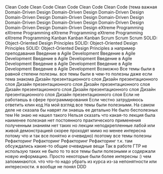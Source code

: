 Clean Code
Clean Code
Clean Code
Clean Code
Clean Code (тема важная
Domain-Driven Design
Domain-Driven Design
Domain-Driven Design
Domain-Driven Design
Domain-Driven Design
Domain-Driven Design
Domain-Driven Design
Domain-Driven Design
Domain-Driven Design
Domain-Driven Design
Domain-Driven Design
eXtreme Programming
eXtreme Programming
eXtreme Programming
eXtreme Programming
eXtreme Programming
Kanban
Kanban
Kanban
Scrum
Scrum
Scrum
SOLID: Object-Oriented Design Principles
SOLID: Object-Oriented Design Principles
SOLID: Object-Oriented Design Principles
а например преподавания
Введение в Agile Development
Введение в Agile Development
Введение в Agile Development
Введение в Agile Development
Введение в Agile Development
Введение в Agile Development
Введение в Agile Development
Возможно
Все темы были в равной степени полезны.
все темы были в чем-то полезны
даже если тема знакома
Дизайн презентационного слоя
Дизайн презентационного слоя
Дизайн презентационного слоя
Дизайн презентационного слоя
Дизайн презентационного слоя
Дизайн презентационного слоя
Дизайн презентационного слоя
Дизайн презентационного слоя
Если не работаешь в сфере программирования
Если честно
затрудняюсь ответить
клин код
На мой взгляд все темы были полезными. 
На самом деле не сказала бы 
наврят ли знаешь ее детально
Не было бесполезных тем
Не знаю
не нашел такого
Нельзя сказать что какая-то лекция была наименее полезная
нет постоянного практического применения полученным знаниям
нет таких
но лекции неподкрепленные лабой или живой демонстрацией скорее проходят мимо
но менее интересна
потому что и так все понятно и очевидно)
поэтому все темы полезны
Рефакторинг
Рефакторинг
Рефакторинг
Рефакторинг
т.к. там обсуждались какие-то общие очевидные вещи
Так в работе ГТР не использую
таких не было
то
то все темы были полезными и содержали новую информацию. Просто некоторые были более интересны :)
чем запоминаются.
что что-то надо убрать из курса из-за непонятности или интересности. 
я вообще не понял DDD